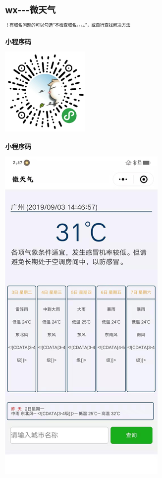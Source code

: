 # wx---微天气

！有域名问题的可以勾选“不检查域名。。。。”，或自行查找解决方法

## 小程序码
![Image text](https://github.com/yoona-lin/wx---/blob/master/微信小程序-微天气.jpg)

## 小程序码
![Image text](https://github.com/yoona-lin/wx---/blob/master/效果图.jpg)

